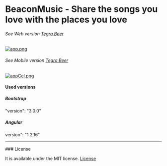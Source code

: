 # BeaconMusic - Share the songs you love with the places you love

###### See Web version [Tegra Beer](http://beacon-music-pub.herokuapp.com/player/)

[![app.png](https://s12.postimg.org/ajukz7nwt/app.png)](https://postimg.org/image/szf1wm215/)

###### See Mobile version [Tegra Beer](http://beacon-music-pub.herokuapp.com/)

[![appCel.png](https://s21.postimg.org/k7xgvn447/app_Cel.png)](https://postimg.org/image/v7io78uj7/)

#### Used versions

##### Bootstrap 
"version": "3.0.0"

##### Angular
version": "1.2.16" 
<hr>
### License

It is available under the MIT license.
[License](http://opensource.org/licenses/mit-license.php)

